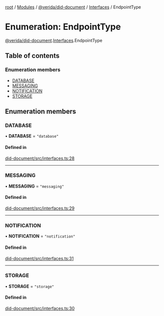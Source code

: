 [root](../README.md) / [Modules](../modules.md) / [@verida/did-document](../modules/verida_did_document.md) / [Interfaces](../modules/verida_did_document.Interfaces.md) / EndpointType

# Enumeration: EndpointType

[@verida/did-document](../modules/verida_did_document.md).[Interfaces](../modules/verida_did_document.Interfaces.md).EndpointType

## Table of contents

### Enumeration members

- [DATABASE](verida_did_document.Interfaces.EndpointType.md#database)
- [MESSAGING](verida_did_document.Interfaces.EndpointType.md#messaging)
- [NOTIFICATION](verida_did_document.Interfaces.EndpointType.md#notification)
- [STORAGE](verida_did_document.Interfaces.EndpointType.md#storage)

## Enumeration members

### DATABASE

• **DATABASE** = `"database"`

#### Defined in

[did-document/src/interfaces.ts:28](https://github.com/verida/verida-js/blob/039856c/packages/did-document/src/interfaces.ts#L28)

___

### MESSAGING

• **MESSAGING** = `"messaging"`

#### Defined in

[did-document/src/interfaces.ts:29](https://github.com/verida/verida-js/blob/039856c/packages/did-document/src/interfaces.ts#L29)

___

### NOTIFICATION

• **NOTIFICATION** = `"notification"`

#### Defined in

[did-document/src/interfaces.ts:31](https://github.com/verida/verida-js/blob/039856c/packages/did-document/src/interfaces.ts#L31)

___

### STORAGE

• **STORAGE** = `"storage"`

#### Defined in

[did-document/src/interfaces.ts:30](https://github.com/verida/verida-js/blob/039856c/packages/did-document/src/interfaces.ts#L30)
